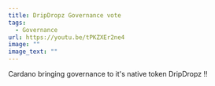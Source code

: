 ```yaml
---
title: DripDropz Governance vote
tags:
  - Governance
url: https://youtu.be/tPKZXEr2ne4
image: ""
image_text: ""
---
```


Cardano bringing governance to it's native token DripDropz !!
